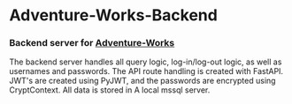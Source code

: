 # Adventure-Works-Backend
### Backend server for [Adventure-Works](https://github.com/hikemalliday/Adventure-Works)

The backend server handles all query logic, log-in/log-out logic, as well as usernames and passwords. The API route handling is created with FastAPI. JWT's are created using PyJWT, and the passwords are encrypted using CryptContext. All data is stored in A local mssql server.
